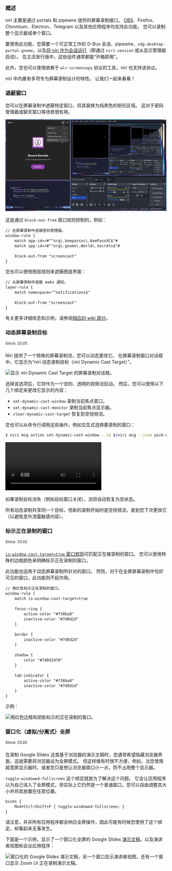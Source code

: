 ### 概述

niri 主要是通过 portals 和 pipewire 提供的屏幕录制接口。
[OBS]、Firefox、Chromium、Electron、Telegram 以及其他应用程序均支持此功能。
您可以录制整个显示器或单个窗口。

要使用此功能，您需要一个可正常工作的 D-Bus 会话、pipewire、`xdg-desktop-portal-gnome`，以及[将 niri 作为会话运行](./Getting-Started.md)（即通过 `niri-session` 或从显示管理器启动）。
在主流发行版中，这些组件通常都能“开箱即用”。

此外，您也可以使用依赖于 `wlr-screencopy` 协议的工具，niri 也支持该协议。

niri 中内置有多项专为屏幕录制设计的特性。
让我们一起来看看！

### 遮蔽窗口

您可以在屏幕录制中遮蔽特定窗口，将其替换为纯黑色的矩形区域。
这对于密码管理器或聊天窗口等场景很有用。

![截图显示一个窗口在正常情况下可见，但在 OBS 中被遮蔽。](./img/block-out-from-screencast.png)

这是通过 `block-out-from` 窗口规则控制的，例如：

```kdl
// 在屏幕录制中遮蔽密码管理器。
window-rule {
    match app-id=r#"^org\.keepassxc\.KeePassXC$"#
    match app-id=r#"^org\.gnome\.World\.Secrets$"#

    block-out-from "screencast"
}
```

您也可以使用图层规则来遮蔽图层界面：

```kdl
// 从屏幕录制中遮蔽 mako 通知。
layer-rule {
    match namespace="^notifications$"

    block-out-from "screencast"
}
```

有关更多详细信息和示例，请参阅[相应的 wiki 部分](./Configuration:-Window-Rules.md#block-out-from)。

### 动态屏幕录制目标

<sup>Since: 25.05</sup>

Niri 提供了一个特殊的屏幕录制流，您可以动态更改它。
在屏幕录制窗口对话框中，它显示为“niri 动态录制目标（niri Dynamic Cast Target）”。

![显示 niri Dynamic Cast Target 的屏幕录制对话框。](https://github.com/user-attachments/assets/e236ce74-98ec-4f3a-a99b-29ac1ff324dd)

选择该选项后，它将作为一个空的、透明的视频流启动。
然后，您可以使用以下几个绑定来更改它显示的内容：

- `set-dynamic-cast-window` 录制当前焦点窗口。
- `set-dynamic-cast-monitor` 录制当前焦点显示器。
- `clear-dynamic-cast-target` 恢复到空视频流。

您也可以从命令行调用这些操作，例如交互式选择要录制的窗口：

```sh
$ niri msg action set-dynamic-cast-window --id $(niri msg --json pick-window | jq .id)
```

<video controls src="https://github.com/user-attachments/assets/c617a9d6-7d5e-4f1f-b8cc-9301182d9634">

https://github.com/user-attachments/assets/c617a9d6-7d5e-4f1f-b8cc-9301182d9634

</video>

如果录制目标消失（例如目标窗口关闭），流将自动恢复为空状态。

所有动态录制共享同一个目标，但新的录制开始时是空视频流，直到您下次更改它（以避免意外泄露敏感内容）。

### 标示正在录制的窗口

<sup>Since: 25.02</sup>

[`is-window-cast-target=true` 窗口规则](./Configuration:-Window-Rules.md#is-window-cast-target)可匹配正在被录制的窗口。
您可以使用特殊的边框颜色来明确标示正在录制的窗口。

此功能也适用于动态屏幕录制所针对的窗口。
然而，对于在全屏屏幕录制中恰好可见的窗口，此功能则不起作用。

```kdl
// 用红色标示正在录制的窗口。
window-rule {
    match is-window-cast-target=true

    focus-ring {
        active-color "#f38ba8"
        inactive-color "#7d0d2d"
    }

    border {
        inactive-color "#7d0d2d"
    }

    shadow {
        color "#7d0d2d70"
    }

    tab-indicator {
        active-color "#f38ba8"
        inactive-color "#7d0d2d"
    }
}
```

示例：

![用红色边框和阴影标示的正在录制的窗口。](https://github.com/user-attachments/assets/375b381e-3a87-4e94-8676-44404971d893)

### 窗口化（虚拟/分离式）全屏

<sup>Since: 25.05</sup>

在录制 Google Slides 这类基于浏览器的演示文稿时，您通常希望隐藏浏览器界面，这就需要将浏览器设为全屏模式。
但这样做有时很不方便，例如，当您使用超宽屏显示器时，或者您只是想让浏览器窗口小一点，而不占用整个显示器。

`toggle-windowed-fullscreen` 这个绑定就是为了解决这个问题。
它会让应用程序以为自己进入了全屏模式，但实际上它仍然是一个普通窗口，您可以自由调整其大小并将其放置在任意位置。

```kdl
binds {
    Mod+Ctrl+Shift+F { toggle-windowed-fullscreen; }
}
```

请注意，并非所有应用程序都会响应全屏操作，因此可能有时候您使用了这个绑定，却看起来无事发生。

下面是一个示例，显示了一个窗口化全屏的 Google Slides [演示文稿](https://youtu.be/Kmz8ODolnDg)，以及演讲者视图和会议应用程序：

![窗口化的 Google Slides 演示文稿，另一个窗口显示演讲者视图，还有一个窗口显示 Zoom UI 正在录制演示文稿。](https://github.com/user-attachments/assets/b2b49eea-f5a0-4c0a-b537-51fd1949a59d)

[OBS]: https://obsproject.com/

